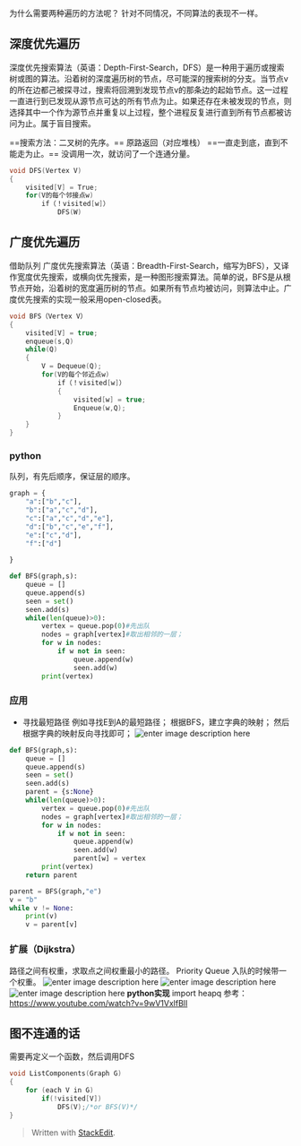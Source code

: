 为什么需要两种遍历的方法呢？
针对不同情况，不同算法的表现不一样。

## 深度优先遍历


深度优先搜索算法（英语：Depth-First-Search，DFS）是一种用于遍历或搜索树或图的算法。沿着树的深度遍历树的节点，尽可能深的搜索树的分支。当节点v的所在边都己被探寻过，搜索将回溯到发现节点v的那条边的起始节点。这一过程一直进行到已发现从源节点可达的所有节点为止。如果还存在未被发现的节点，则选择其中一个作为源节点并重复以上过程，整个进程反复进行直到所有节点都被访问为止。属于盲目搜索。

==搜索方法：二叉树的先序。==
原路返回（对应堆栈）
==一直走到底，直到不能走为止。==
没调用一次，就访问了一个连通分量。
```c
void DFS(Vertex V)
{
	visited[V] = True;
	for(V的每个邻接点w)
		if（！visited[w]）
			DFS(W)
```
## 广度优先遍历
借助队列
广度优先搜索算法（英语：Breadth-First-Search，缩写为BFS），又译作宽度优先搜索，或横向优先搜索，是一种图形搜索算法。简单的说，BFS是从根节点开始，沿着树的宽度遍历树的节点。如果所有节点均被访问，则算法中止。广度优先搜索的实现一般采用open-closed表。
```c
void BFS（Vertex V）
{
	visited[V] = true;
	enqueue(s,Q)
	while(Q)
	{
		V = Dequeue(Q);
		for(V的每个邻近点w)
			if（！visited[w]）
			{
				visited[w] = true;
				Enqueue(w,Q);
			}
	}
}
```

### python
队列，有先后顺序，保证层的顺序。
```python
graph = {
	"a":["b","c"],
	"b":["a","c","d"],
	"c":["a","c","d","e"],
	"d":["b","c","e","f"],
	"e":["c","d"],
	"f":["d"]
	
}

def BFS(graph,s):
	queue = []
	queue.append(s)
	seen = set()
	seen.add(s)
	while(len(queue)>0):
		vertex = queue.pop(0)#先出队
		nodes = graph[vertex]#取出相邻的一层；
		for w in nodes:
			if w not in seen:
				queue.append(w)
				seen.add(w)
		print(vertex)
```
### 应用
- 寻找最短路径
例如寻找E到A的最短路径；
根据BFS，建立字典的映射；
然后根据字典的映射反向寻找即可；
 ![enter image description here](https://github.com/HotView/Images/raw/master/%E4%B8%8B%E8%BD%BD-2019-03-01%2010_21_00.png)
```python
def BFS(graph,s):
	queue = []
	queue.append(s)
	seen = set()
	seen.add(s)
	parent = {s:None}
	while(len(queue)>0):
		vertex = queue.pop(0)#先出队
		nodes = graph[vertex]#取出相邻的一层；
		for w in nodes:
			if w not in seen:
				queue.append(w)
				seen.add(w)
				parent[w] = vertex
		print(vertex)
	return parent
```
```python
parent = BFS(graph,"e")
v = "b"
while v != None:
	print(v)
	v = parent[v]
```

### 扩展（Dijkstra）
路径之间有权重，求取点之间权重最小的路径。
Priority Queue
入队的时候带一个权重。
![enter image description here](https://github.com/HotView/Images/raw/master/%E4%B8%8B%E8%BD%BD-2019-03-01%2011_49_03.png)
![enter image description here](https://github.com/HotView/Images/raw/master/%E4%B8%8B%E8%BD%BD-2019-03-01%2011_52_38.png)
![enter image description here](https://github.com/HotView/Images/raw/master/%E4%B8%8B%E8%BD%BD-2019-03-01%2011_53_53.png)
**python实现**
import heapq
参考：https://www.youtube.com/watch?v=9wV1VxlfBlI
## 图不连通的话
需要再定义一个函数，然后调用DFS
```c
void ListComponents(Graph G)
{
	for (each V in G)
		if(!visited[V])
			DFS(V);/*or BFS(V)*/
}
```
> Written with [StackEdit](https://stackedit.io/).
<!--stackedit_data:
eyJoaXN0b3J5IjpbMTAxNDEzMzMzMV19
-->